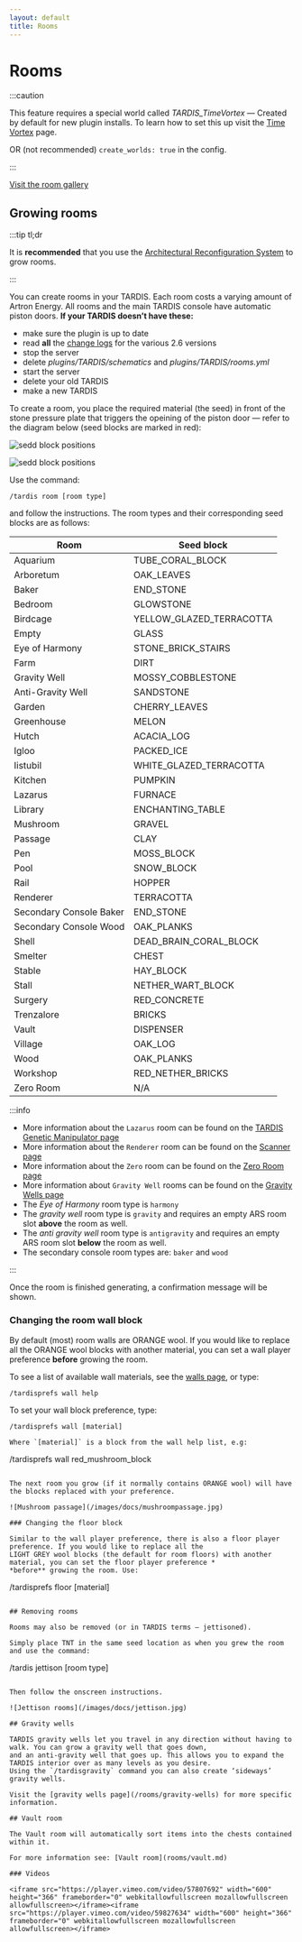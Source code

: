 ```yaml
---
layout: default
title: Rooms
---
```


# Rooms

:::caution

This feature requires a special world called _TARDIS\_TimeVortex_ — Created by default for new plugin installs. To learn how to set this up visit the [Time Vortex](time-vortex)
  page.

OR (not recommended) `create_worlds: true` in the config.

:::

[Visit the room gallery](/rooms/gallery)

## Growing rooms

:::tip tl;dr

It is **recommended** that you use the [Architectural Reconfiguration System](ars) to grow rooms.

:::

You can create rooms in your TARDIS. Each room costs a varying amount of Artron Energy. All rooms and the main TARDIS
console have automatic piston doors. **If your TARDIS doesn’t have these:**

- make sure the plugin is up to date
- read **all** the [change logs](change-log) for the various 2.6 versions
- stop the server
- delete _plugins/TARDIS/schematics_ and _plugins/TARDIS/rooms.yml_
- start the server
- delete your old TARDIS
- make a new TARDIS

To create a room, you place the required material (the seed) in front of the stone pressure plate that triggers the
opeining of the piston door — refer to the diagram below (seed blocks are marked in red):

![sedd block positions](/images/docs/seedblockpositions.png)

![sedd block positions](/images/docs/seedblocks.jpg)

Use the command:

```
/tardis room [room type]
```

and follow the instructions. The room types and their corresponding seed blocks are as follows:

| Room | Seed block |
| ---- | ---------- |
| Aquarium | TUBE_CORAL_BLOCK |
| Arboretum | OAK_LEAVES |
| Baker | END_STONE |
| Bedroom | GLOWSTONE |
| Birdcage | YELLOW_GLAZED_TERRACOTTA |
| Empty | GLASS |
| Eye of Harmony | STONE_BRICK_STAIRS |
| Farm | DIRT |
| Gravity Well | MOSSY_COBBLESTONE |
| Anti-Gravity Well | SANDSTONE |
| Garden | CHERRY_LEAVES |
| Greenhouse | MELON |
| Hutch | ACACIA_LOG |
| Igloo | PACKED_ICE |
| Iistubil | WHITE_GLAZED_TERRACOTTA |
| Kitchen | PUMPKIN |
| Lazarus | FURNACE |
| Library | ENCHANTING_TABLE |
| Mushroom | GRAVEL |
| Passage | CLAY |
| Pen | MOSS_BLOCK |
| Pool | SNOW_BLOCK |
| Rail | HOPPER |
| Renderer | TERRACOTTA |
| Secondary Console Baker | END_STONE |
| Secondary Console Wood | OAK_PLANKS |
| Shell | DEAD_BRAIN_CORAL_BLOCK |
| Smelter | CHEST |
| Stable | HAY_BLOCK |
| Stall | NETHER_WART_BLOCK |
| Surgery | RED_CONCRETE |
| Trenzalore | BRICKS |
| Vault | DISPENSER |
| Village | OAK_LOG |
| Wood | OAK_PLANKS |
| Workshop | RED_NETHER_BRICKS |
| Zero Room | N/A |

:::info

- More information about the `Lazarus` room can be found on the [TARDIS Genetic Manipulator page](lazarus)
- More information about the `Renderer` room can be found on the [Scanner page](scanner#renderer)
- More information about the `Zero` room can be found on the [Zero Room page](/rooms/zero)
- More information about `Gravity Well` rooms can be found on the [Gravity Wells page](/rooms/gravity-wells)
- The _Eye of Harmony_ room type is `harmony`
- The _gravity well_ room type is `gravity` and requires an empty ARS room slot **above** the room as well.
- The _anti gravity well_ room type is `antigravity` and requires an empty ARS room slot **below** the room as well.
- The secondary console room types are: `baker` and `wood`

:::

Once the room is finished generating, a confirmation message will be shown.

### Changing the room wall block

By default (most) room walls are ORANGE wool. If you would like to replace all the ORANGE wool blocks with another
material, you can set a wall player preference **before** growing the room.

To see a list of available wall materials, see the [walls page](walls), or type:

```
/tardisprefs wall help
```

To set your wall block preference, type:

```
/tardisprefs wall [material]

Where `[material]` is a block from the wall help list, e.g:

```
/tardisprefs wall red_mushroom_block
```

The next room you grow (if it normally contains ORANGE wool) will have the blocks replaced with your preference.

![Mushroom passage](/images/docs/mushroompassage.jpg)

### Changing the floor block

Similar to the wall player preference, there is also a floor player preference. If you would like to replace all the
LIGHT GREY wool blocks (the default for room floors) with another material, you can set the floor player preference *
*before** growing the room. Use:

```
/tardisprefs floor [material]
```

## Removing rooms

Rooms may also be removed (or in TARDIS terms — jettisoned).

Simply place TNT in the same seed location as when you grew the room and use the command:

```
/tardis jettison [room type]
```

Then follow the onscreen instructions.

![Jettison rooms](/images/docs/jettison.jpg)

## Gravity wells

TARDIS gravity wells let you travel in any direction without having to walk. You can grow a gravity well that goes down,
and an anti-gravity well that goes up. This allows you to expand the TARDIS interior over as many levels as you desire.
Using the `/tardisgravity` command you can also create ‘sideways’ gravity wells.

Visit the [gravity wells page](/rooms/gravity-wells) for more specific information.

## Vault room

The Vault room will automatically sort items into the chests contained within it.

For more information see: [Vault room](rooms/vault.md)

### Videos

<iframe src="https://player.vimeo.com/video/57807692" width="600" height="366" frameborder="0" webkitallowfullscreen mozallowfullscreen allowfullscreen></iframe><iframe src="https://player.vimeo.com/video/59827634" width="600" height="366" frameborder="0" webkitallowfullscreen mozallowfullscreen allowfullscreen></iframe>
